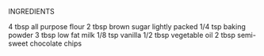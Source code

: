   INGREDIENTS

4 tbsp all purpose flour
2  tbsp brown sugar lightly packed
1/4 tsp baking powder
3 tbsp low fat milk
1/8 tsp vanilla
1/2 tbsp vegetable oil
2 tbsp semi-sweet chocolate chips